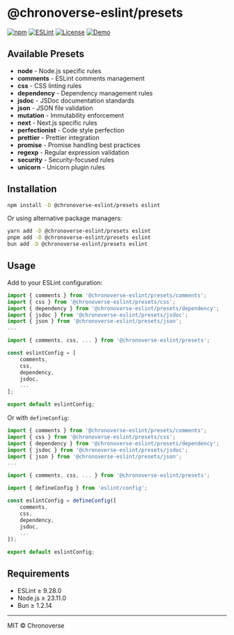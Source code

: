 # @chronoverse-eslint/presets

[![npm](https://img.shields.io/npm/v/@chronoverse-eslint/presets.svg)](https://www.npmjs.com/package/@chronoverse-eslint/presets)
[![ESLint](https://img.shields.io/badge/ESLint-v9.28.0-4B32C3.svg)](https://eslint.org)
[![License](https://img.shields.io/badge/license-MIT-4B32C3.svg)](LICENSE)
[![Demo](https://img.shields.io/badge/🛠️-Config%20Inspector-4B32C3)](https://gratisvictory.github.io/chronoverse-eslint)

## Available Presets

- **node** - Node.js specific rules
- **comments** - ESLint comments management
- **css** - CSS linting rules
- **dependency** - Dependency management rules
- **jsdoc** - JSDoc documentation standards
- **json** - JSON file validation
- **mutation** - Immutability enforcement
- **next** - Next.js specific rules
- **perfectionist** - Code style perfection
- **prettier** - Prettier integration
- **promise** - Promise handling best practices
- **regexp** - Regular expression validation
- **security** - Security-focused rules
- **unicorn** - Unicorn plugin rules

## Installation

```bash
npm install -D @chronoverse-eslint/presets eslint
```

Or using alternative package managers:

```bash
yarn add -D @chronoverse-eslint/presets eslint
pnpm add -D @chronoverse-eslint/presets eslint
bun add -D @chronoverse-eslint/presets eslint
```

## Usage

Add to your ESLint configuration:

```javascript
import { comments } from '@chronoverse-eslint/presets/comments';
import { css } from '@chronoverse-eslint/presets/css';
import { dependency } from '@chronoverse-eslint/presets/dependency';
import { jsdoc } from '@chronoverse-eslint/presets/jsdoc';
import { json } from '@chronoverse-eslint/presets/json';
...

import { comments, css, ... } from '@chronoverse-eslint/presets';

const eslintConfig = [
	comments,
	css,
	dependency,
	jsdoc,
	...
];

export default eslintConfig;
```

Or with `defineConfig`:

```javascript
import { comments } from '@chronoverse-eslint/presets/comments';
import { css } from '@chronoverse-eslint/presets/css';
import { dependency } from '@chronoverse-eslint/presets/dependency';
import { jsdoc } from '@chronoverse-eslint/presets/jsdoc';
import { json } from '@chronoverse-eslint/presets/json';
...

import { comments, css, ... } from '@chronoverse-eslint/presets';

import { defineConfig } from 'eslint/config';

const eslintConfig = defineConfig([
	comments,
	css,
	dependency,
	jsdoc,
	...
]);

export default eslintConfig;
```

## Requirements

- ESLint ≥ 9.28.0
- Node.js ≥ 23.11.0
- Bun ≥ 1.2.14

---

MIT © Chronoverse
